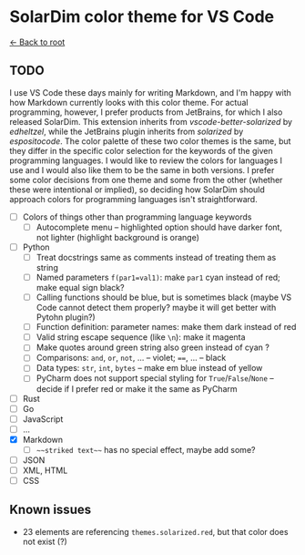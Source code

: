 # SolarDim color theme for VS Code

[← Back to root](https://github.com/RDMCz/SolarDim-VSCode)

## TODO

I use VS Code these days mainly for writing Markdown, and I'm happy with how Markdown currently looks with this color theme. For actual programming, however, I prefer products from JetBrains, for which I also released SolarDim. This extension inherits from _vscode-better-solarized_ by _edheltzel_, while the JetBrains plugin inherits from _solarized_ by _espositocode_. The color palette of these two color themes is the same, but they differ in the specific color selection for the keywords of the given programming languages. I would like to review the colors for languages I use and I would also like them to be the same in both versions. I prefer some color decisions from one theme and some from the other (whether these were intentional or implied), so deciding how SolarDim should approach colors for programming languages isn't straightforward.

* [ ] Colors of things other than programming language keywords
  * [ ] Autocomplete menu – highlighted option should have darker font, not lighter (highlight background is orange)
* [ ] Python
  * [ ] Treat docstrings same as comments instead of treating them as string
  * [ ] Named parameters `f(par1=val1)`: make `par1` cyan instead of red; make equal sign black?
  * [ ] Calling functions should be blue, but is sometimes black (maybe VS Code cannot detect them properly? maybe it will get better with Pytohn plugin?)
  * [ ] Function definition: parameter names: make them dark instead of red
  * [ ] Valid string escape sequence (like `\n`): make it magenta
  * [ ] Make quotes around green string also green instead of cyan ?
  * [ ] Comparisons: `and`, `or`, `not`, ... – violet; `==`, ... – black
  * [ ] Data types: `str`, `int`, `bytes` – make em blue instead of yellow
  * [ ] PyCharm does not support special styling for `True`/`False`/`None` – decide if I prefer red or make it the same as PyCharm
* [ ] Rust
* [ ] Go
* [ ] JavaScript
* [ ] ...
* [x] Markdown
  * [ ] `~~striked text~~` has no special effect, maybe add some?
* [ ] JSON
* [ ] XML, HTML
* [ ] CSS

## Known issues

* 23 elements are referencing `themes.solarized.red`, but that color does not exist (?)
